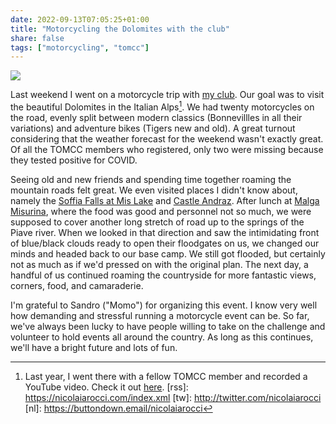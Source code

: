 ```yaml
---
date: 2022-09-13T07:05:25+01:00
title: "Motorcycling the Dolomites with the club"
share: false
tags: ["motorcycling", "tomcc"]
---
```

![](/images/dolomiti_tomcc_2022.JPG)

Last weekend I went on a motorcycle trip with [my club][1]. Our goal was to
visit the beautiful Dolomites in the Italian Alps[^5]. We had twenty
motorcycles on the road, evenly split between modern classics (Bonnevillles in
all their variations) and adventure bikes (Tigers new and old). A great turnout
considering that the weather forecast for the weekend wasn't exactly great. Of
all the TOMCC members who registered, only two were missing because they tested
positive for COVID.

Seeing old and new friends and spending time together roaming the mountain
roads felt great. We even visited places I didn't know about, namely the [Soffia
Falls at Mis Lake][2] and [Castle Andraz][3]. After lunch at [Malga
Misurina][4], where the food was good and personnel not so much, we were
supposed to cover another long stretch of road up to the springs of the Piave
river. When we looked in that direction and saw the intimidating front of
blue/black clouds ready to open their floodgates on us, we changed our minds
and headed back to our base camp. We still got flooded, but certainly not as
much as if we'd pressed on with the original plan. The next day, a handful of
us continued roaming the countryside for more fantastic views, corners, food,
and camaraderie.

I'm grateful to Sandro ("Momo") for organizing this event. I know very well how
demanding and stressful running a motorcycle event can be. So far, we've always
been lucky to have people willing to take on the challenge and volunteer to
hold events all around the country. As long as this continues, we'll have
a bright future and lots of fun.



 [1]: https://tomccitalia.org
 [2]: https://www.agordinodolomiti.it/index.php/cosa-vedere/natura/lago-del-mis/
 [3]: https://www.castellodiandraz.it
 [4]: https://en.wikipedia.org/wiki/Lake_Misurina
 [^5]: Last year, I went there with a fellow TOMCC member and recorded a YouTube video. Check it out [here](/triumph-bonneville-dolomites-ride-2021/).
 [rss]: https://nicolaiarocci.com/index.xml
 [tw]: http://twitter.com/nicolaiarocci
 [nl]: https://buttondown.email/nicolaiarocci

